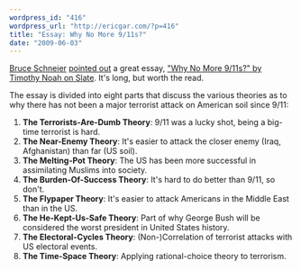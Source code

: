 ```yaml
---
wordpress_id: "416"
wordpress_url: "http://ericgar.com/?p=416"
title: "Essay: Why No More 9/11s?"
date: "2009-06-03"
---
```

<span><a href="http://www.schneier.com/">Bruce Schneier</a> <a href="http://www.schneier.com/blog/archives/2009/06/why_is_terroris.html">pointed out</a> a great essay, <a href="http://slate.com/id/2213025">"Why No More 9/11s?" by Timothy Noah on Slate</a>. It's long, but worth the read.</span>

The essay is divided into eight parts that discuss the various
theories as to why there has not been a major terrorist attack on
American soil since 9/11:

1. **The Terrorists-Are-Dumb Theory**: 9/11 was a lucky shot, being a big-time terrorist is hard.
1. **The Near-Enemy Theory**: It's easier to attack the closer enemy (Iraq, Afghanistan) than far (US soil).
1. **The Melting-Pot Theory**: The US has been more successful in assimilating Muslims into society.
1. **The Burden-Of-Success Theory**: It's hard to do better than 9/11, so don't.
1. **The Flypaper Theory**: It's easier to attack Americans in the Middle East than in the US.
1. **The He-Kept-Us-Safe Theory**: Part of why George Bush will be considered the worst president in United States history.
1. **The Electoral-Cycles Theory**: (Non-)Correlation of terrorist attacks with US electoral events.
1. **The Time-Space Theory**: Applying rational-choice theory to terrorism.

